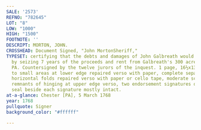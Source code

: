 ```yaml
---
SALE: '2573'
REFNO: "782645"
LOT: "8"
LOW: "1000"
HIGH: "1500"
FOOTNOTE: ''
DESCRIPT: MORTON, JOHN.
CROSSHEAD: Document Signed, "John MortonSheriff,"
TYPESET: certifying that the debts and damages of John Galbreath would be satisfied
  by seizing 7 years of the proceeds and rent from Galbreath's 300 acres in Oxford,
  PA. Countersigned by the twelve jurors of the inquest. 1 page, 16½x13 inches; loss
  to small areas at lower edge repaired verso with paper, complete separations at
  horizontal folds repaired verso with paper or cello tape, moderate scattered staining,
  remnants of hinging at upper edge verso, two endorsement signatures on verso, wax
  seal beside each signature mostly intact.
at-a-glance: Chester [PA], 5 March 1768
year: 1768
pullquote: Signer
background_color: "#ffffff"

---
```

